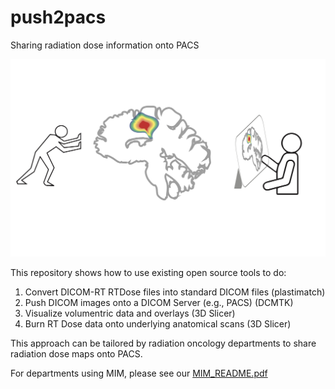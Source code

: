 # push2pacs
Sharing radiation dose information onto PACS

![alt text][logo]

[logo]: https://github.com/rsavjanimdphd/push2pacs/blob/main/images/push2PACS.jpg "PUSH 2 PACS"

This repository shows how to use existing open source tools to do:

1. Convert DICOM-RT RTDose files into standard DICOM files (plastimatch)
2. Push DICOM images onto a DICOM Server (e.g., PACS) (DCMTK)
3. Visualize volumentric data and overlays (3D Slicer)
4. Burn RT Dose data onto underlying anatomical scans (3D Slicer)

This approach can be tailored by radiation oncology departments to share radiation dose maps onto PACS. 

For departments using MIM, please see our [MIM_README.pdf](https://github.com/rsavjanimdphd/push2pacs/blob/main/MIM_README.pdf) 
